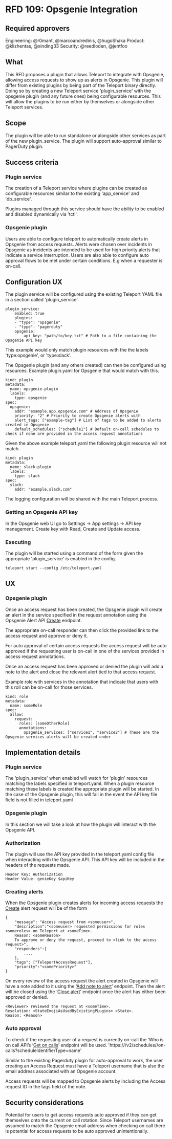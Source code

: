 # RFD 109: Opsgenie Integration
## Required approvers

Engineering: @r0mant, @marcoandredinis, @hugoShaka
Product: @klizhentas, @xinding33
Security: @reedloden, @jentfoo

## What

This RFD proposes a plugin that allows Teleport to integrate with Opsgenie, allowing access requests to show up as alerts in Opsgenie. This plugin will differ from existing plugins by being part of the Teleport binary directly. 
Doing so by creating a new Teleport service 'plugin_service' with the opsgenie plugin (and any future ones) being configurable resources. This will allow the plugins to be run either by themselves or alongside other Teleport services.

## Scope

The plugin will be able to run standalone or alongside other services as part of the new plugin_service.
The plugin will support auto-approval similar to PagerDuty plugin.

## Success criteria

### Plugin service
The creation of a Teleport service where plugins can be created as configurable resources similar to the existing 'app_service' and 'db_service'.

Plugins managed through this service should have the ability to be enabled and disabled dynamically via 'tctl'.

### Opsgenie plugin
Users are able to configure teleport to automatically create alerts in Opsgenie from access requests.
Alerts were chosen over incidents in Opsgenie as incidents are intended to be used for high priority alerts that indicate a service interruption.
Users are also able to configure auto approval flows to be met under certain conditions. E.g when a requester is on-call.

## Configuration UX

The plugin service will be configured using the existing Teleport YAML file in a section called 'plugin_service'.

```
plugin_service:
    enabled: true
    plugins:
    - "type": "opsgenie"
    - "type": "pagerduty"
    opsgenie:
        api_key: "path/to/key.txt" # Path to a file containing the Opsgenie API key
```
This example would only match plugin resources with the the labels 'type:opsgenie', or 'type:slack'.

The Opsgenie plugin (and any others created) can then be configured using resources. 
Example plugin.yaml for Opsgenie that would match with this.
```
kind: plugin
metadata:
  name: opsgenie-plugin
  labels:
    type: opsgenie
spec:
  opsgenie:
    addr: "example.app.opsgenie.com" # Address of Opsgenie
    priority: "2" # Priority to create Opsgenie alerts with
    alert_tags: ["example-tag"] # List of tags to be added to alerts created in Opsgenie
    default_schedules: ["schedule1"] # Default on-call schedules to check if none are provided in the access request annotations
```

Given the above example teleport.yaml the following plugin resource will not match.
```
kind: plugin
metadata:
  name: slack-plugin
  labels:
    type: slack
spec:
  slack:
    addr: "example.slack.com"
```

The logging configuration will be shared with the main Teleport process.

### Getting an Opsgenie API key

In the Opsgenie web UI go to Settings -> App settings -> API key management. Create key with Read, Create and Update access.

### Executing

The plugin will be started using a command of the form given the appropriate 'plugin_service' is enabled in the config.

```
teleport start --config /etc/teleport.yaml
```

## UX


### Opsgenie plugin
Once an access request has been created, the Opsgenie plugin will create an alert in the service specified in the request annotation using the Opsgenie Alert API [Create](https://docs.opsgenie.com/docs/alert-api#create-alert) endpoint. 

The appropriate on-call responder can then click the provided link to the access request and approve or deny it.

For auto approval of certain access requests the access request will be auto approved if the requesting user is on-call in one of the services provided in access request annotations.

Once an access request has been approved or denied the plugin will add a note to the alert and close the relevant alert tied to that access request.

Example role with services in the annotation that indicate that users with this roll can be on-call for those services.

```
kind: role
metadata:
  name: someRole
spec:
  allow:
    request:
      roles: [someOtherRole]
      annotations:
        opsgenie_services: ["service1", "service2"] # These are the Opsgenie services alerts will be created under
```

## Implementation details

### Plugin service
The 'plugin_service' when enabled will watch for 'plugin' resources matching the labels specified in teleport.yaml.
When a plugin resource matching these labels is created the appropriate plugin will be started.
In the case of the Opsgenie plugin, this will fail in the event the API key file field is not filled in teleport.yaml

### Opsgenie plugin
In this section we will take a look at how the plugin will interact with the Opsgenie API.

### Authorization

The plugin will use the API key provided in the teleport.yaml config file when interacting with the Opsgenie API. This API key will be included in the headers of the requests made.

```
Header Key: Authorization
Header Value: genieKey $apiKey
```

### Creating alerts
When the Opsgenie plugin creates alerts for incoming access requests the [Create](https://docs.opsgenie.com/docs/alert-api#create-alert) alert request will be of the form

```
{
	"message": "Access request from <someuser>",
	"description":"<someuser> requested permissions for roles <someroles> on Teleport at <someTime>.
 	Reason: <someReason>
 	To approve or deny the request, proceed to <link to the access request>",
	"responders":[
    	....
	],
	"tags": ["TeleportAccessRequest"],
	"priority":"<somePriority>"
}
```

On every review of the access request the alert created in Opsgenie will have a note added to it using the ‘[Add note to alert](https://docs.opsgenie.com/docs/alert-api#add-note-to-alert)’ endpoint. Then the alert will be closed using the ‘[Close alert](https://docs.opsgenie.com/docs/alert-api#close-alert)’ endpoint once the alert has either been approved or denied.

```
<Reviewer> reviewed the request at <someTime>.
Resolution: <StateEmojiAsUsedByExistingPLugins> <State>.
Reason: <Reason>
```

### Auto approval

To check if the requesting user of a request is currently on-call the ‘Who is on call API’s ‘[Get on calls](https://docs.opsgenie.com/docs/who-is-on-call-api#get-on-calls)’ endpoint will be used. 'https://<configured-opsgenie-address>/v2/schedules/<ScheduleName>/on-calls?scheduleIdentifierType=name'

Similar to the existing Pagerduty plugin for auto-approval to work, the user creating an Access Request must have a Teleport username that is also the email address associated with an Opsgenie account.

Access requests will be mapped to Opsgenie alerts by including the Access request ID in the tags field of the note. 

## Security considerations

Potential for users to get access requests auto approved if they can get themselves onto the current on call rotation.
Since Teleport usernames are assumed to match the Opsgenie email address when checking on call there is potential for access requests to be auto approved unintentionally.

